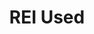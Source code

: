 ---
title: REI Used
url: 'https://www.rei.com/used'
categories:
  - f92ca585-ad4d-43bc-9430-43c2fad14aa1
tags:
  - clothing
description: >-
  CO-OP owned company that sells reused hiking and outdoor gear and clothing
  with the goal of preventing waste and getting more people into outdoor
  activities. They offer gift cards in exchange for your used gear too.
image: null
blueprint: action

---